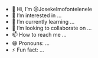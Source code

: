 - 👋 Hi, I’m @Josekelmofontelenele
- 👀 I’m interested in ...
- 🌱 I’m currently learning ...
- 💞️ I’m looking to collaborate on ...
- 📫 How to reach me ...
- 😄 Pronouns: ...
- ⚡ Fun fact: ...

<!---
Josekelmofontelenele/Josekelmofontelenele is a ✨ special ✨ repository because its `README.md` (this file) appears on your GitHub profile.
You can click the Preview link to take a look at your changes.
--->
